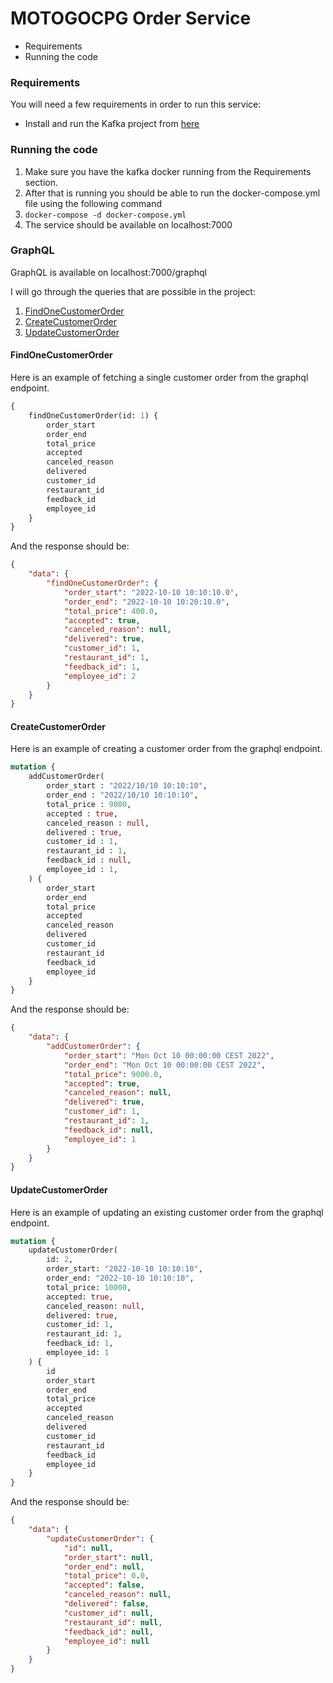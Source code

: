 # MOTOGOCPG Order Service

* Requirements
* Running the code


### Requirements
You will need a few requirements in order to run this service:

* Install and run the Kafka project from [here](https://github.com/CPHSoftware2022/KafkaConsumer)

### Running the code
1. Make sure you have the kafka docker running from the Requirements section.
2. After that is running you should be able to run the docker-compose.yml file using the following command
3. ``docker-compose -d docker-compose.yml``
4. The service should be available on localhost:7000

### GraphQL

GraphQL is available on localhost:7000/graphql

I will go through the queries that are possible in the project:

1. [FindOneCustomerOrder](FindOneCustomerOrder)
2. [CreateCustomerOrder](CreateCustomerOrder)
3. [UpdateCustomerOrder](UpdateCustomerOrder)

#### FindOneCustomerOrder
Here is an example of fetching a single customer order from the graphql endpoint.
```graphql
{
    findOneCustomerOrder(id: 1) {
        order_start
        order_end
        total_price
        accepted
        canceled_reason
        delivered
        customer_id
        restaurant_id
        feedback_id
        employee_id
    }
}
```
And the response should be:
```json
{
    "data": {
        "findOneCustomerOrder": {
            "order_start": "2022-10-10 10:10:10.0",
            "order_end": "2022-10-10 10:20:10.0",
            "total_price": 400.0,
            "accepted": true,
            "canceled_reason": null,
            "delivered": true,
            "customer_id": 1,
            "restaurant_id": 1,
            "feedback_id": 1,
            "employee_id": 2
        }
    }
}
```

#### CreateCustomerOrder
Here is an example of creating a customer order from the graphql endpoint.
```graphql
mutation {
    addCustomerOrder(
        order_start : "2022/10/10 10:10:10",
        order_end : "2022/10/10 10:10:10",
        total_price : 9000,
        accepted : true,
        canceled_reason : null,
        delivered : true,
        customer_id : 1,
        restaurant_id : 1,
        feedback_id : null,
        employee_id : 1,
    ) {
        order_start
        order_end
        total_price
        accepted
        canceled_reason
        delivered
        customer_id
        restaurant_id
        feedback_id
        employee_id
    }
}
```
And the response should be:
```json
{
    "data": {
        "addCustomerOrder": {
            "order_start": "Mon Oct 10 00:00:00 CEST 2022",
            "order_end": "Mon Oct 10 00:00:00 CEST 2022",
            "total_price": 9000.0,
            "accepted": true,
            "canceled_reason": null,
            "delivered": true,
            "customer_id": 1,
            "restaurant_id": 1,
            "feedback_id": null,
            "employee_id": 1
        }
    }
}
```

#### UpdateCustomerOrder
Here is an example of updating an existing customer order from the graphql endpoint.
```graphql
mutation {
    updateCustomerOrder(
        id: 2,
        order_start: "2022-10-10 10:10:10",
        order_end: "2022-10-10 10:10:10",
        total_price: 10000,
        accepted: true,
        canceled_reason: null,
        delivered: true,
        customer_id: 1,
        restaurant_id: 1,
        feedback_id: 1,
        employee_id: 1
    ) {
        id
        order_start
        order_end
        total_price
        accepted
        canceled_reason
        delivered
        customer_id
        restaurant_id
        feedback_id
        employee_id
    }
}
```
And the response should be:
```json
{
    "data": {
        "updateCustomerOrder": {
            "id": null,
            "order_start": null,
            "order_end": null,
            "total_price": 0.0,
            "accepted": false,
            "canceled_reason": null,
            "delivered": false,
            "customer_id": null,
            "restaurant_id": null,
            "feedback_id": null,
            "employee_id": null
        }
    }
}
```